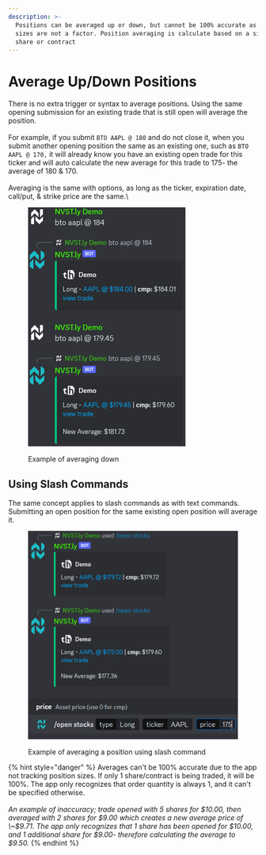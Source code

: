 ```yaml
---
description: >-
  Positions can be averaged up or down, but cannot be 100% accurate as position
  sizes are not a factor. Position averaging is calculate based on a single
  share or contract
---
```


# Average Up/Down Positions

There is no extra trigger or syntax to average positions. Using the same opening submission for an existing trade that is still open will average the position.\
\
For example, if you submit `BTO AAPL @ 180` and do not close it, when you submit another opening position the same as an existing one, such as `BTO AAPL @ 170,` it will already know you have an existing open trade for this ticker and will auto calculate the new average for this trade to 175- the average of 180 & 170.\
\
Averaging is the same with options, as long as the ticker, expiration date, call/put, & strike price are the same.\


<figure><img src="../.gitbook/assets/image (231).png" alt=""><figcaption><p>Example of averaging down</p></figcaption></figure>



## Using Slash Commands

The same concept applies to slash commands as with text commands. Submitting an open position for the same existing open position will average it.

<figure><img src="../.gitbook/assets/image (1) (1) (1) (1) (1) (1) (1) (1).png" alt=""><figcaption><p>Example of averaging a position using slash command</p></figcaption></figure>

{% hint style="danger" %}
Averages can't be 100% accurate due to the app not tracking position sizes. If only 1 share/contract is being traded, it will be 100%. The app only recognizes that order quantity is always 1, and it can't be specified otherwise. \
\
_An example of inaccuracy; trade opened with 5 shares for $10.00, then averaged with 2 shares for $9.00 which creates a new average price of \~$9.71. The app only recognizes that 1 share has been opened for $10.00, and 1 additional share for $9.00- therefore calculating the average to $9.50._
{% endhint %}
